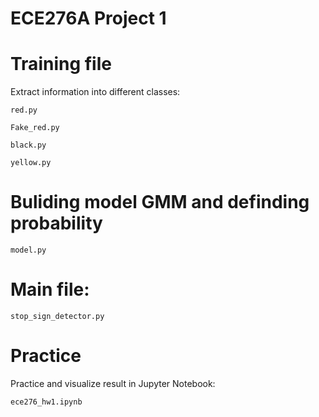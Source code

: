 # ECE276A Project 1

# Training file
Extract information into different classes: 

 `red.py`
 
 `Fake_red.py`
 
 `black.py`
 
 `yellow.py`
 
 
# Buliding model GMM and definding probability 

`model.py`

# Main file:

`stop_sign_detector.py`

# Practice
Practice and visualize result in Jupyter Notebook:

`ece276_hw1.ipynb`
